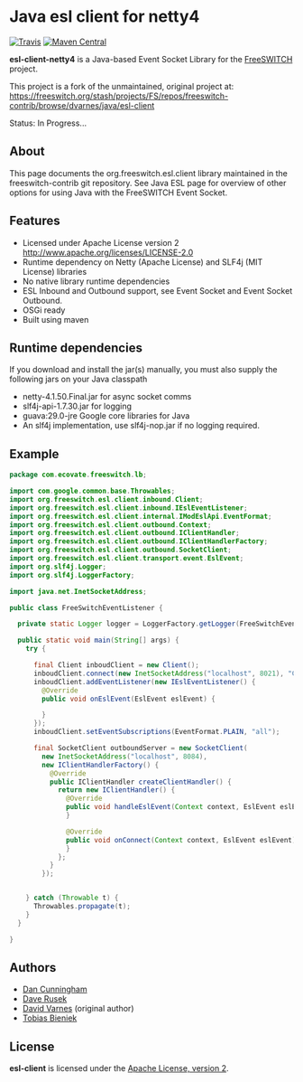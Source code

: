 
Java esl client for netty4
==============================================================================

[![Travis](https://img.shields.io/travis/mgodave/esl-client.svg)](https://travis-ci.org/fivetime/esl-client-netty4)
[![Maven Central](https://img.shields.io/maven-central/v/org.freeswitch.esl.client/org.freeswitch.esl.client.svg)](http://search.maven.org/#artifactdetails%7Corg.freeswitch.esl.client%7Cesl-client-netty4%7C0.9.2%7Cbundle)

**esl-client-netty4** is a Java-based Event Socket Library for the
[FreeSWITCH](https://freeswitch.org/) project.

This project is a fork of the unmaintained, original project at:  
<https://freeswitch.org/stash/projects/FS/repos/freeswitch-contrib/browse/dvarnes/java/esl-client>

Status: In Progress...

About
------------------------------------------------------------------------------
This page documents the org.freeswitch.esl.client library maintained in the freeswitch-contrib git repository. See Java ESL page for overview of other options for using Java with the FreeSWITCH Event Socket.

Features
------------------------------------------------------------------------------
- Licensed under Apache License version 2 http://www.apache.org/licenses/LICENSE-2.0
- Runtime dependency on Netty (Apache License) and SLF4j (MIT License) libraries
- No native library runtime dependencies
- ESL Inbound and Outbound support, see Event Socket and Event Socket Outbound.
- OSGi ready
- Built using maven

Runtime dependencies
------------------------------------------------------------------------------
If you download and install the jar(s) manually, you must also supply the following jars on your Java classpath

- netty-4.1.50.Final.jar for async socket comms
- slf4j-api-1.7.30.jar for logging
- guava:29.0-jre Google core libraries for Java
- An slf4j implementation, use slf4j-nop.jar if no logging required.

Example
------------------------------------------------------------------------------

```java
package com.ecovate.freeswitch.lb;

import com.google.common.base.Throwables;
import org.freeswitch.esl.client.inbound.Client;
import org.freeswitch.esl.client.inbound.IEslEventListener;
import org.freeswitch.esl.client.internal.IModEslApi.EventFormat;
import org.freeswitch.esl.client.outbound.Context;
import org.freeswitch.esl.client.outbound.IClientHandler;
import org.freeswitch.esl.client.outbound.IClientHandlerFactory;
import org.freeswitch.esl.client.outbound.SocketClient;
import org.freeswitch.esl.client.transport.event.EslEvent;
import org.slf4j.Logger;
import org.slf4j.LoggerFactory;

import java.net.InetSocketAddress;

public class FreeSwitchEventListener {

  private static Logger logger = LoggerFactory.getLogger(FreeSwitchEventListener.class);

  public static void main(String[] args) {
    try {

      final Client inboudClient = new Client();
      inboudClient.connect(new InetSocketAddress("localhost", 8021), "ClueCon", 10);
      inboudClient.addEventListener(new IEslEventListener() {
        @Override
        public void onEslEvent(EslEvent eslEvent) {

        }
      });
      inboudClient.setEventSubscriptions(EventFormat.PLAIN, "all");

      final SocketClient outboundServer = new SocketClient(
        new InetSocketAddress("localhost", 8084),
        new IClientHandlerFactory() {
          @Override
          public IClientHandler createClientHandler() {
            return new IClientHandler() {
              @Override
              public void handleEslEvent(Context context, EslEvent eslEvent) {
              }

              @Override
              public void onConnect(Context context, EslEvent eslEvent) {
              }
            };
          }
        });


    } catch (Throwable t) {
      Throwables.propagate(t);
    }
  }

}
```

Authors
------------------------------------------------------------------------------

- [Dan Cunningham](mailto:dan.cunningham@readytalk.com)
- [Dave Rusek](mailto:dave.rusek@readytalk.com)
- [David Varnes](mailto:david.varnes@gmail.com) (original author)
- [Tobias Bieniek](https://github.com/Turbo87)

License
------------------------------------------------------------------------------

**esl-client** is licensed under the [Apache License, version 2](LICENSE).

